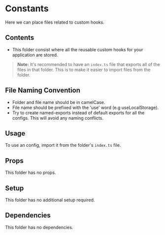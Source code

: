 # Constants

Here we can place files related to custom hooks.

## Contents

- This folder consist where all the reusable custom hooks for your application are stored.

> **Note:** It's recommended to have an `index.ts` file that exports all of the files in that folder. This is to make it easier to import files from the folder.

## File Naming Convention

- Folder and file name should be in camelCase.
- File name should be prefixed with the 'use' word (e.g useLocalStorage).
- Try to create named-exports instead of default exports for all the configs. This will avoid any naming conflicts.

## Usage

To use an config, import it from the folder's `index.ts` file.

## Props

This folder has no props.

## Setup

This folder has no additional setup required.

## Dependencies

This folder has no dependencies.
